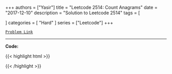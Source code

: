
+++
authors = ["Yasir"]
title = "Leetcode 2514: Count Anagrams"
date = "2017-12-10"
description = "Solution to Leetcode 2514"
tags = [
    
]
categories = [
    "Hard"
]
series = ["Leetcode"]
+++



[`Problem Link`](https://leetcode.com/problems/count-anagrams/description/)

---

**Code:**

{{< highlight html >}}

{{< /highlight >}}

